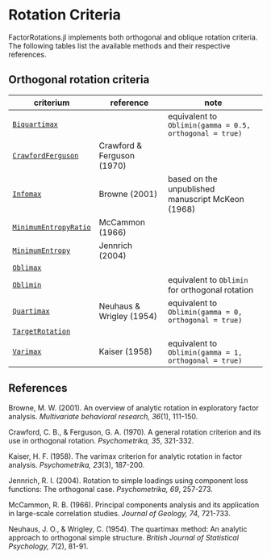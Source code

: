 # Rotation Criteria

FactorRotations.jl implements both orthogonal and oblique rotation criteria. The following tables list the available methods and their respective references.

## Orthogonal rotation criteria

criterium                     | reference                  | note
----------------------------- | -------------------------- | -------------------------------------------------------
[`Biquartimax`](@ref)         |                            | equivalent to `Oblimin(gamma = 0.5, orthogonal = true)`
[`CrawfordFerguson`](@ref)    | Crawford & Ferguson (1970) |
[`Infomax`](@ref)             | Browne (2001)              | based on the unpublished manuscript McKeon (1968)
[`MinimumEntropyRatio`](@ref) | McCammon (1966)                           |
[`MinimumEntropy`](@ref)      | Jennrich (2004)                           |
[`Oblimax`](@ref)             |                            |
[`Oblimin`](@ref)             |                            | equivalent to `Oblimin` for orthogonal rotation
[`Quartimax`](@ref)           | Neuhaus & Wrigley (1954)   | equivalent to `Oblimin(gamma = 0, orthogonal = true)`
[`TargetRotation`](@ref)      |                            |
[`Varimax`](@ref)             | Kaiser (1958)              | equivalent to `Oblimin(gamma = 1, orthogonal = true)`

## References

Browne, M. W. (2001). An overview of analytic rotation in exploratory factor analysis. _Multivariate behavioral research, 36_(1), 111-150.

Crawford, C. B., & Ferguson, G. A. (1970). A general rotation criterion and its use in orthogonal rotation. _Psychometrika, 35_, 321-332.

Kaiser, H. F. (1958). The varimax criterion for analytic rotation in factor analysis. _Psychometrika, 23_(3), 187-200.

Jennrich, R. I. (2004). Rotation to simple loadings using component loss functions: The orthogonal case. *Psychometrika, 69*, 257-273.

McCammon, R. B. (1966). Principal components analysis and its application in large-scale correlation studies. *Journal of Geology, 74*, 721-733.

Neuhaus, J. O., & Wrigley, C. (1954). The quartimax method: An analytic approach to orthogonal simple structure. _British Journal of Statistical Psychology, 7_(2), 81-91.
